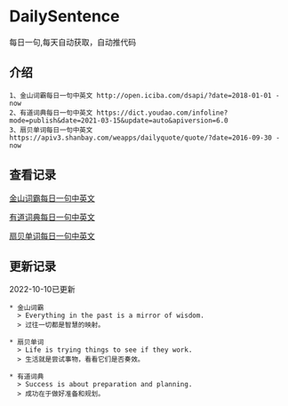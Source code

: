# DailySentence

每日一句,每天自动获取，自动推代码

## 介绍

```
1、金山词霸每日一句中英文 http://open.iciba.com/dsapi/?date=2018-01-01 - now
2、有道词典每日一句中英文 https://dict.youdao.com/infoline?mode=publish&date=2021-03-15&update=auto&apiversion=6.0
3、扇贝单词每日一句中英文 https://apiv3.shanbay.com/weapps/dailyquote/quote/?date=2016-09-30 - now
```

## 查看记录

[金山词霸每日一句中英文](./data/iciba/)

[有道词典每日一句中英文](./data/youdao/)

[扇贝单词每日一句中英文](./data/shanbay/)

## 更新记录
2022-10-10已更新 
```
* 金山词霸
  > Everything in the past is a mirror of wisdom.
  > 过往一切都是智慧的映射。

* 扇贝单词
  > Life is trying things to see if they work.
  > 生活就是尝试事物，看看它们是否奏效。

* 有道词典
  > Success is about preparation and planning.
  > 成功在于做好准备和规划。

```
